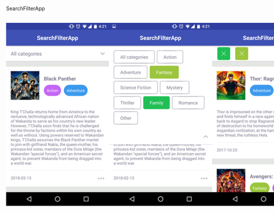 SearchFilterApp

<br>
<div style="display:flex">
<img height="500" src="https://github.com/IhorPylyavets/SearchFilterApp/blob/master/images/Screenshot_20180419-162115.png"/>
<img height="500" src="https://github.com/IhorPylyavets/SearchFilterApp/blob/master/images/Screenshot_20180419-162144.png"/>
<img height="500" src="https://github.com/IhorPylyavets/SearchFilterApp/blob/master/images/Screenshot_20180419-162154.png"/>
</div>
</br>

